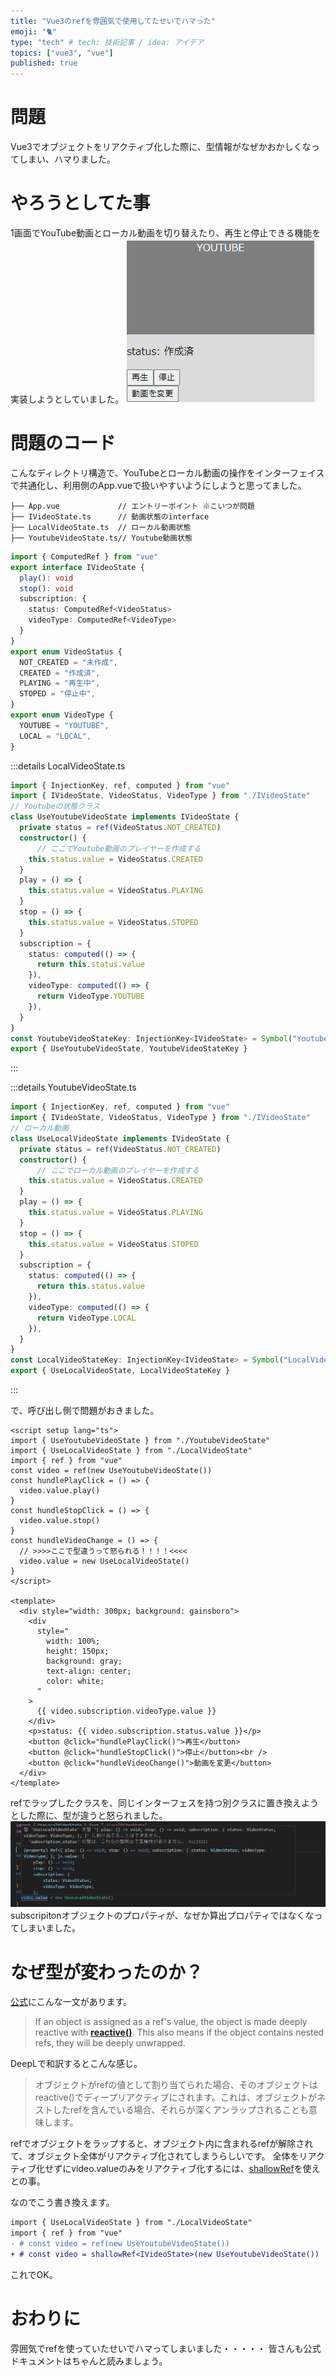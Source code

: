 ```yaml
---
title: "Vue3のrefを雰囲気で使用してたせいでハマった"
emoji: "🐈"
type: "tech" # tech: 技術記事 / idea: アイデア
topics: ["vue3", "vue"]
published: true
---
```


# 問題
Vue3でオブジェクトをリアクティブ化した際に、型情報がなぜかおかしくなってしまい、ハマりました。

# やろうとしてた事
1画面でYouTube動画とローカル動画を切り替えたり、再生と停止できる機能を実装しようとしていました。
![](/images/8bba521161f3f7/1.gif)

# 問題のコード
こんなディレクトリ構造で、YouTubeとローカル動画の操作をインターフェイスで共通化し、利用側のApp.vueで扱いやすいようにしようと思ってました。

```tsx
├── App.vue             // エントリーポイント ※こいつが問題
├── IVideoState.ts      // 動画状態のinterface
├── LocalVideoState.ts  // ローカル動画状態
├── YoutubeVideoState.ts// Youtube動画状態
```

```tsx:IVideoState.ts
import { ComputedRef } from "vue"
export interface IVideoState {
  play(): void
  stop(): void
  subscription: {
    status: ComputedRef<VideoStatus>
    videoType: ComputedRef<VideoType>
  }
}
export enum VideoStatus {
  NOT_CREATED = "未作成",
  CREATED = "作成済",
  PLAYING = "再生中",
  STOPED = "停止中",
}
export enum VideoType {
  YOUTUBE = "YOUTUBE",
  LOCAL = "LOCAL",
}
```

:::details LocalVideoState.ts
```tsx:LocalVideoState.ts
import { InjectionKey, ref, computed } from "vue"
import { IVideoState, VideoStatus, VideoType } from "./IVideoState"
// Youtubeの状態クラス
class UseYoutubeVideoState implements IVideoState {
  private status = ref(VideoStatus.NOT_CREATED)
  constructor() {
	  // ここでYoutube動画のプレイヤーを作成する
    this.status.value = VideoStatus.CREATED
  }
  play = () => {
    this.status.value = VideoStatus.PLAYING
  }
  stop = () => {
    this.status.value = VideoStatus.STOPED
  }
  subscription = {
    status: computed(() => {
      return this.status.value
    }),
    videoType: computed(() => {
      return VideoType.YOUTUBE
    }),
  }
}
const YoutubeVideoStateKey: InjectionKey<IVideoState> = Symbol("YoutubeVideoState")
export { UseYoutubeVideoState, YoutubeVideoStateKey }
```
:::

:::details YoutubeVideoState.ts
```tsx:YoutubeVideoState.ts
import { InjectionKey, ref, computed } from "vue"
import { IVideoState, VideoStatus, VideoType } from "./IVideoState"
// ローカル動画
class UseLocalVideoState implements IVideoState {
  private status = ref(VideoStatus.NOT_CREATED)
  constructor() {
	  // ここでローカル動画のプレイヤーを作成する
    this.status.value = VideoStatus.CREATED
  }
  play = () => {
    this.status.value = VideoStatus.PLAYING
  }
  stop = () => {
    this.status.value = VideoStatus.STOPED
  }
  subscription = {
    status: computed(() => {
      return this.status.value
    }),
    videoType: computed(() => {
      return VideoType.LOCAL
    }),
  }
}
const LocalVideoStateKey: InjectionKey<IVideoState> = Symbol("LocalVideoState")
export { UseLocalVideoState, LocalVideoStateKey }
```
:::

で、呼び出し側で問題がおきました。
```vue:App.vue
<script setup lang="ts">
import { UseYoutubeVideoState } from "./YoutubeVideoState"
import { UseLocalVideoState } from "./LocalVideoState"
import { ref } from "vue"
const video = ref(new UseYoutubeVideoState())
const hundlePlayClick = () => {
  video.value.play()
}
const hundleStopClick = () => {
  video.value.stop()
}
const hundleVideoChange = () => {
  // >>>>ここで型違うって怒られる！！！！<<<<
  video.value = new UseLocalVideoState()
}
</script>

<template>
  <div style="width: 300px; background: gainsboro">
    <div
      style="
        width: 100%;
        height: 150px;
        background: gray;
        text-align: center;
        color: white;
      "
    >
      {{ video.subscription.videoType.value }}
    </div>
    <p>status: {{ video.subscription.status.value }}</p>
    <button @click="hundlePlayClick()">再生</button>
    <button @click="hundleStopClick()">停止</button><br />
    <button @click="hundleVideoChange()">動画を変更</button>
  </div>
</template>
```

refでラップしたクラスを、同じインターフェスを持つ別クラスに置き換えようとした際に、型が違うと怒られました。
![](/images/8bba521161f3f7/Untitled.png)
subscripitonオブジェクトのプロパティが、なぜか算出プロパティではなくなってしまいました。

# なぜ型が変わったのか？
[公式](https://ja.vuejs.org/api/reactivity-core.html#ref)にこんな一文があります。

> If an object is assigned as a ref's value, the object is made deeply reactive with **[reactive()](https://vuejs.org/api/reactivity-core.html#reactive)**. This also means if the object contains nested refs, they will be deeply unwrapped.
    
DeepLで和訳するとこんな感じ。
> オブジェクトがrefの値として割り当てられた場合、そのオブジェクトはreactive()でディープリアクティブにされます。これは、オブジェクトがネストしたrefを含んでいる場合、それらが深くアンラップされることも意味します。

refでオブジェクトをラップすると、オブジェクト内に含まれるrefが解除されて、オブジェクト全体がリアクティブ化されてしまうらしいです。
全体をリアクティブ化せずにvideo.valueのみをリアクティブ化するには、[shallowRef](https://ja.vuejs.org/api/reactivity-advanced.html#shallowref)を使えとの事。

なのでこう書き換えます。
```diff
import { UseLocalVideoState } from "./LocalVideoState"
import { ref } from "vue"
- # const video = ref(new UseYoutubeVideoState())
+ # const video = shallowRef<IVideoState>(new UseYoutubeVideoState())
``` 

これでOK。

# おわりに
雰囲気でrefを使っていたせいでハマってしまいました・・・・・
皆さんも公式ドキュメントはちゃんと読みましょう。